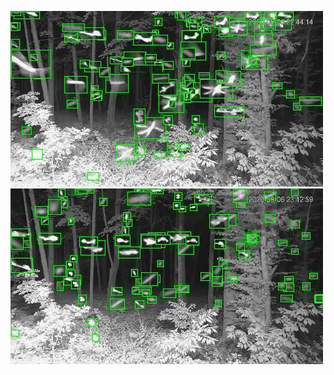 ![20200806-224227-231232](in/20200806/20200806-224227-231232_0_.jpg)
![20200806-231237-234242](in/20200806/20200806-231237-234242_0_.jpg)

